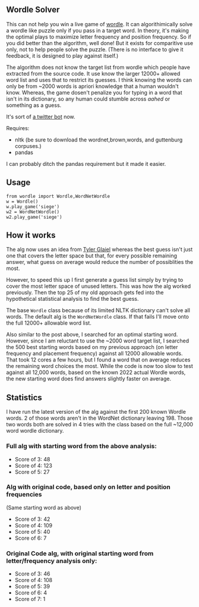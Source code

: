 
## Wordle Solver

This can not help you win a live game of [wordle](https://www.powerlanguage.co.uk/wordle/). It can algorithimically solve a wordle like puzzle only if you pass in a target word. In theory, it's making the optimal plays to maximize letter frequency and position frequency. So if you did better than the algorithm, well done! But it exists for comparitive 
use only, not to help people solve the puzzle. (There is no interface to give it feedback, it is designed to play against itself.)

The algorithm does not know the target list from wordle which people have extracted from the source code. It use know the larger 12000+ allowed word list and uses that to restrict its guesses. I think knowing the words can only be from ~2000 words is apriori knowledge that a human wouldn't know. Whereas, the game dosen't penalize you for typing in a word that isn't in its dictionary, so any human could stumble across *aahed* or something as a guess.

It's sort of [a twitter bot](https://twitter.com/thewordlebot) now.

Requires:

* nltk (be sure to download the wordnet,brown,words, and guttenburg corpuses.)
* pandas
  
I can probably ditch the pandas requirement but it made it easier.

## Usage

```
from wordle import Wordle,WordNetWordle
w = Wordle()
w.play_game('siege')
w2 = WordNetWordle()
w2.play_game('siege')
```

## How it works

The alg now uses an idea from [Tyler Glaiel](https://medium.com/@tglaiel/the-mathematically-optimal-first-guess-in-wordle-cbcb03c19b0a) whereas the best guess isn't just one that covers the letter space but that, for every possible remaining answer, what guess on average would reduce the number of possiblities the most.

However, to speed this up I first generate a guess list simply by trying to cover the most letter space of unused letters. This was how the alg worked previously. Then the top 25 of my old approach gets fed into the hypothetical statistical analysis to find the best guess.

The base `Wordle` class because of its limited NLTK dictionary can't solve all words. The default alg is the `WordNetWordle` class. If that fails I'll move onto the full 12000+ allowable word list.

Also similar to the post above, I searched for an optimal starting word. However, since I am reluctant to use the ~2000 word target list, I searched the 500 best starting words based on my previous approach (on letter frequency and placement frequency) against all 12000 allowable words. That took 12 cores a few hours, but I found a word that on average reduces the remaining word choices the most. While the code is now too slow to test against all 12,000 words, based on the known 2022 actual Wordle words, the new starting word does find answers slightly faster on average.

## Statistics

I have run the latest version of the alg against the first 200 known Wordle words. 2 of those words aren't in the WordNet dictionary leaving 198. Those two words both are solved in 4 tries with the class based on the full ~12,000 word wordle dictionary.

### Full alg with starting word from the above analysis:

* Score of 3: 48
* Score of 4: 123
* Score of 5: 27

### Alg with original code, based only on letter and position frequencies

(Same starting word as above)

* Score of 3: 42
* Score of 4: 109
* Score of 5: 40
* Score of 6: 7

### Original Code alg, with original starting word from letter/frequency analysis only:

* Score of 3: 46
* Score of 4: 108
* Score of 5: 39
* Score of 6: 4
* Score of 7: 1



